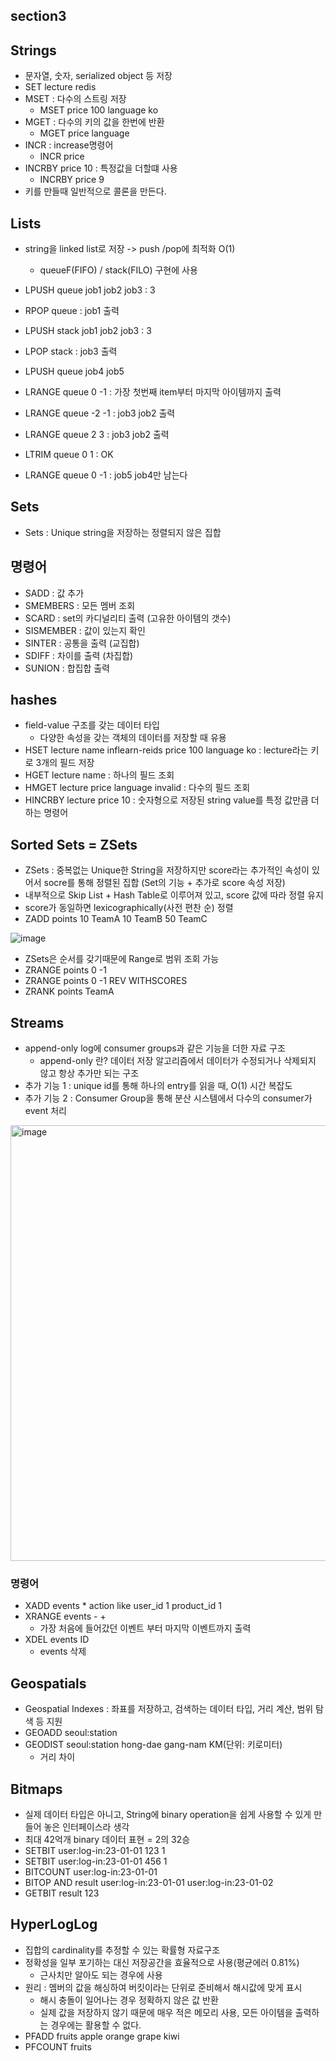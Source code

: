 ## section3

## Strings
+ 문자열, 숫자, serialized object 등 저장
+ SET lecture redis
+ MSET : 다수의 스트링 저장
  - MSET price 100 language ko
+ MGET : 다수의 키의 값을 한번에 반환
  - MGET price language
+ INCR : increase명령어
  - INCR price
+ INCRBY price 10 : 특정값을 더할떄 사용
  - INCRBY price 9
+ 키를 만들때 일반적으로 콜론을 만든다.

## Lists
+ string을 linked list로 저장 -> push /pop에 최적화 O(1)
  - queueF(FIFO) / stack(FILO) 구현에 사용
+ LPUSH queue job1 job2 job3 : 3
+ RPOP queue : job1 출력

+ LPUSH stack job1 job2 job3 : 3
+ LPOP stack : job3 출력
+ LPUSH queue job4 job5
+ LRANGE queue 0 -1 : 가장 첫번째 item부터 마지막 아이템까지 출력
+ LRANGE queue -2 -1 : job3 job2 출력
+ LRANGE queue 2 3 : job3 job2 출력
+ LTRIM queue 0 1 : OK
+ LRANGE queue 0 -1 : job5 job4만 남는다

## Sets
+ Sets : Unique string을 저장하는 정렬되지 않은 집합

## 명령어
+ SADD : 값 추가
+ SMEMBERS : 모든 멤버 조회
+ SCARD : set의 카디널리티 출력 (고유한 아이템의 갯수)
+ SISMEMBER : 값이 있는지 확인
+ SINTER : 공통을 출력 (교집합)
+ SDIFF : 차이를 출력 (차집합)
+ SUNION : 합집합 출력

## hashes
+ field-value 구조를 갖는 데이터 타입
  - 다양한 속성을 갖는 객체의 데이터를 저장할 때 유용
+ HSET lecture name inflearn-reids price 100 language ko : lecture라는 키로 3개의 필드 저장
+ HGET lecture name : 하나의 필드 조회
+ HMGET lecture price language invalid : 다수의 필드 조회
+ HINCRBY lecture price 10 : 숫자형으로 저장된 string value를 특정 값만큼 더하는 명령어

## Sorted Sets = ZSets
+ ZSets : 중복없는 Unique한 String을 저장하지만 score라는 추가적인 속성이 있어서 socre를 통해 정렬된 집합 (Set의 기능 + 추가로 score 속성 저장)
+ 내부적으로 Skip List + Hash Table로 이루어져 있고, score 값에 따라 정렬 유지
+ score가 동일하면 lexicographically(사전 편찬 순) 정렬
+ ZADD points 10 TeamA 10 TeamB 50 TeamC

![image](https://github.com/HyangKeunChoi/TIL-Today-I-Learned-/assets/49984996/87df7ea7-bab5-43d5-8e15-3d67115f1790)

+ ZSets은 순서를 갖기때문에 Range로 범위 조회 가능
+ ZRANGE points 0 -1
+ ZRANGE points 0 -1 REV WITHSCORES
+ ZRANK points TeamA

## Streams
+ append-only log에 consumer groups과 같은 기능을 더한 자료 구조
  - append-only 란? 데이터 저장 알고리즘에서 데이터가 수정되거나 삭제되지 않고 항상 추가만 되는 구조
+ 추가 기능 1 : unique id를 통해 하나의 entry를 읽을 때, O(1) 시간 복잡도
+ 추가 기능 2 : Consumer Group을 통해 분산 시스템에서 다수의 consumer가 event 처리

<img width="697" alt="image" src="https://github.com/HyangKeunChoi/TIL-Today-I-Learned-/assets/49984996/a9ef489d-9f58-4522-bfca-e2452d642fb3">

### 명령어
+ XADD events * action like user_id 1 product_id 1
+ XRANGE events - +
  - 가장 처음에 들어갔던 이벤트 부터 마지막 이벤트까지 출력
+ XDEL events ID
  - events 삭제

## Geospatials
+ Geospatial Indexes : 좌표를 저장하고, 검색하는 데이터 타입, 거리 계산, 범위 탐색 등 지원
+ GEOADD seoul:station
+ GEODIST seoul:station hong-dae gang-nam KM(단위: 키로미터)
  - 거리 차이

## Bitmaps
+ 실제 데이터 타입은 아니고, String에 binary operation을 쉽게 사용할 수 있게 만들어 놓은 인터페이스라 생각
+ 최대 42억개 binary 데이터 표현 = 2의 32승
+ SETBIT user:log-in:23-01-01 123 1
+ SETBIT user:log-in:23-01-01 456 1
+ BITCOUNT user:log-in:23-01-01
+ BITOP AND result user:log-in:23-01-01 user:log-in:23-01-02
+ GETBIT result 123

## HyperLogLog
+ 집합의 cardinality를 추정할 수 있는 확률형 자료구조
+ 정확성을 일부 포기하는 대신 저장공간을 효율적으로 사용(평균에러 0.81%)
  - 근사치만 알아도 되는 경우에 사용
+ 원리 : 멤버의 값을 해싱하여 버킷이라는 단위로 준비해서 해시값에 맞게 표시
  - 해시 충돌이 일어나는 경우 정확하지 않은 값 반환
  - 실제 값을 저장하지 않기 때문에 매우 적은 메모리 사용, 모든 아이템을 출력하는 경우에는 활용할 수 없다.
+ PFADD fruits apple orange grape kiwi
+ PFCOUNT fruits
